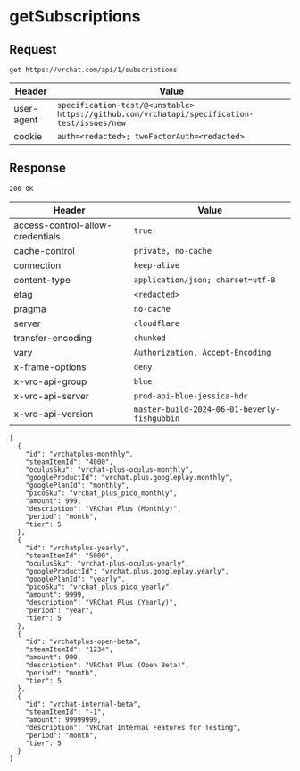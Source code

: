 # getSubscriptions

## Request
`get https://vrchat.com/api/1/subscriptions`

| Header | Value |
| ------ | ----- |
| user-agent | `specification-test/@<unstable> https://github.com/vrchatapi/specification-test/issues/new` |
| cookie | `auth=<redacted>; twoFactorAuth=<redacted>` |


## Response
`200 OK`

| Header | Value |
| ------ | ----- |
| access-control-allow-credentials | `true` |
| cache-control | `private, no-cache` |
| connection | `keep-alive` |
| content-type | `application/json; charset=utf-8` |
| etag | `<redacted>` |
| pragma | `no-cache` |
| server | `cloudflare` |
| transfer-encoding | `chunked` |
| vary | `Authorization, Accept-Encoding` |
| x-frame-options | `deny` |
| x-vrc-api-group | `blue` |
| x-vrc-api-server | `prod-api-blue-jessica-hdc` |
| x-vrc-api-version | `master-build-2024-06-01-beverly-fishgubbin` |

```jsonc
[
  {
    "id": "vrchatplus-monthly",
    "steamItemId": "4000",
    "oculusSku": "vrchat-plus-oculus-monthly",
    "googleProductId": "vrchat.plus.googleplay.monthly",
    "googlePlanId": "monthly",
    "picoSku": "vrchat_plus_pico_monthly",
    "amount": 999,
    "description": "VRChat Plus (Monthly)",
    "period": "month",
    "tier": 5
  },
  {
    "id": "vrchatplus-yearly",
    "steamItemId": "5000",
    "oculusSku": "vrchat-plus-oculus-yearly",
    "googleProductId": "vrchat.plus.googleplay.yearly",
    "googlePlanId": "yearly",
    "picoSku": "vrchat_plus_pico_yearly",
    "amount": 9999,
    "description": "VRChat Plus (Yearly)",
    "period": "year",
    "tier": 5
  },
  {
    "id": "vrchatplus-open-beta",
    "steamItemId": "1234",
    "amount": 999,
    "description": "VRChat Plus (Open Beta)",
    "period": "month",
    "tier": 5
  },
  {
    "id": "vrchat-internal-beta",
    "steamItemId": "-1",
    "amount": 99999999,
    "description": "VRChat Internal Features for Testing",
    "period": "month",
    "tier": 5
  }
]
```
